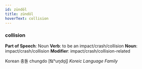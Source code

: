 ```yaml
---
id: zündöl
title: zündöl
hoverText: collision
---
```


### collision

**Part of Speech**: Noun
**Verb**: to be an impact/crash/collision
**Noun**: impact/crash/collision
**Modifier**: impact/crash/collision-related

Korean 충돌 chungdo [t͡ɕʰuŋdo̞ɭ]
*Koreic Language Family*
